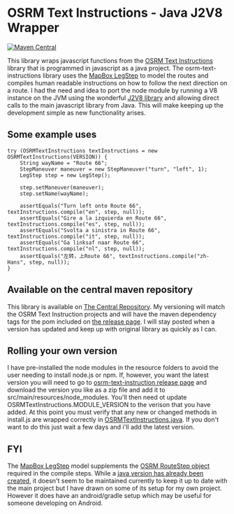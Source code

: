 # OSRM Text Instructions - Java J2V8 Wrapper

[![Maven Central](https://img.shields.io/maven-central/v/com.github.brianolsen87/text-instructions.svg)](http://search.maven.org/#search%7Cga%7C1%7Cg%3A%22com.github.brianolsen87%22)

This library wraps javascript functions from the [OSRM Text Instructions](https://github.com/Project-OSRM/osrm-text-instructions) library that is programmed in javascript as a java project. The osrm-text-instructions library uses the [MapBox LegStep](https://www.mapbox.com/android-docs/api/mapbox-java/libjava-services/2.2.9/com/mapbox/services/api/directions/v5/models/LegStep.html) to model the routes and compiles human readable instructions on how to follow the next direction on a route. I had the need and idea to port the node module by running a V8 instance on the JVM using the wonderful [J2V8 library](https://github.com/eclipsesource/J2V8) and allowing direct calls to the main javascript library from Java. This will make keeping up the development simple as new functionality arises. 

## Some example uses
```
try (OSRMTextInstructions textInstructions = new OSRMTextInstructions(VERSION)) {
	String wayName = "Route 66";
	StepManeuver maneuver = new StepManeuver("turn", "left", 1);
	LegStep step = new LegStep();
	
	step.setManeuver(maneuver);
	step.setName(wayName);
			
	assertEquals("Turn left onto Route 66", textInstructions.compile("en", step, null));
	assertEquals("Gire a la izquierda en Route 66", textInstructions.compile("es", step, null));
	assertEquals("Svolta a sinistra in Route 66", textInstructions.compile("it", step, null));
	assertEquals("Ga linksaf naar Route 66", textInstructions.compile("nl", step, null));
	assertEquals("左转，上Route 66", textInstructions.compile("zh-Hans", step, null));
}
```
## Available on the central maven repository
This library is available on [The Central Repository](http://repo1.maven.apache.org/maven2/com/github/brianolsen87/text-instructions/0.11.0/). My versioning will match the OSRM Text Instruction projects and will have the maven dependency tags for the pom included on [the release page](https://github.com/brianolsen87/text-instructions/releases). I will stay posted when a version has updated and keep up with original library as quickly as I can.

## Rolling your own version
I have pre-installed the node modules in the resource folders to avoid the user needing to install node.js or npm. If, however, you want the latest version you will need to go to [osrm-text-instruction release page](https://github.com/Project-OSRM/osrm-text-instructions/releases) and download the version you like as a zip file and add it to src/main/resources/node_modules. You'll then need ot update OSRMTextInstructions.MODULE_VERSION to the verison that you have added. At this point you must verify that any new or changed methods in install.js are wrapped correctly in [OSRMTextInstructions.java](https://github.com/brianolsen87/text-instructions/blob/master/src/main/java/us/brianolsen/instructions/OSRMTextInstructions.java). If you don't want to do this just wait a few days and i'll add the latest version.

## FYI
The [MapBox LegStep](https://www.mapbox.com/android-docs/api/mapbox-java/libjava-services/2.2.9/com/mapbox/services/api/directions/v5/models/LegStep.html) model supplements the [OSRM RouteStep object](https://github.com/Project-OSRM/osrm-backend/blob/master/docs/http.md#routestep-object) required in the compile steps. While a [java version has already been created](https://github.com/Project-OSRM/osrm-text-instructions.java/), it doesn't seem to be maintained currently to keep it up to date with the main project but I have drawn on some of its setup for my own project. However it does have an android/gradle setup which may be useful for someone developing on Android.
